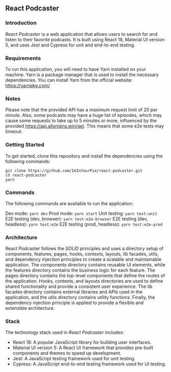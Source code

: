 ## React Podcaster

### Introduction

_React Podcaster_ is a web application that allows users to search for and listen to their favorite podcasts. It is built using React 18, Material UI version 5, and uses Jest and Cypress for unit and end-to-end testing.

### Requirements

To run this application, you will need to have Yarn installed on your machine. Yarn is a package manager that is used to install the necessary dependencies. You can install Yarn from the official website: https://yarnpkg.com/

### Notes

Please note that the provided API has a maximum request limit of 20 per minute. Also, some podcasts may have a huge list of episodes, which may cause some requests to take up to 5 minutes or more, influenced by the provided https://api.allorigins.win/get. This means that some e2e tests may timeout.

### Getting Started

To get started, clone this repository and install the dependencies using the following commands:

```
git clone https://github.com/ImInYourPie/react-podcaster.git
cd react-podcaster
yarn
```

### Commands

The following commands are available to run the application:

Dev mode: `yarn dev`
Prod mode: `yarn start`
Unit testing: `yarn test:unit`
E2E testing (dev, browser): `yarn test:e2e-browser`
E2E testing (dev, headless): `yarn test:e2e`
E2E testing (prod, headless): `yarn test:e2e-prod`

### Architecture

React Podcaster follows the _SOLID_ principles and uses a directory setup of components, features, pages, hooks, contexts, layouts, lib facades, utils, and dependency injection principles to create a scalable and maintainable application. The components directory contains reusable UI elements, while the features directory contains the business logic for each feature. The pages directory contains the top-level components that define the routes of the application. Hooks, contexts, and layouts directories are used to define shared functionality and provide a consistent user experience. The lib facades directory contains external libraries and APIs used in the application, and the utils directory contains utility functions. Finally, the dependency injection principle is applied to provide a flexible and extensible architecture.

### Stack

The technology stack used in _React Podcaster_ includes:

- React 18: A popular JavaScript library for building user interfaces.
- Material UI version 5: A React UI framework that provides pre-built components and themes to speed up development.
- Jest: A JavaScript testing framework used for unit testing.
- Cypress: A JavaScript end-to-end testing framework used for UI testing.
